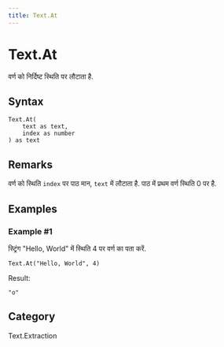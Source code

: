 ```yaml
---
title: Text.At
---
```


# Text.At


वर्ण को निर्दिष्ट स्थिति पर लौटाता है.


## Syntax

```powerquery
Text.At(
    text as text,
    index as number
) as text
```


## Remarks

वर्ण को स्थिति <code>index</code> पर पाठ मान, <code>text</code> में लौटाता है. पाठ में प्रथम वर्ण स्थिति 0 पर है.


## Examples

### Example #1 
स्ट्रिंग &#34;Hello, World&#34; में स्थिति 4 पर वर्ण का पता करें.
```powerquery
Text.At("Hello, World", 4)
```

Result: 
```powerquery
"o"
```




## Category
Text.Extraction
